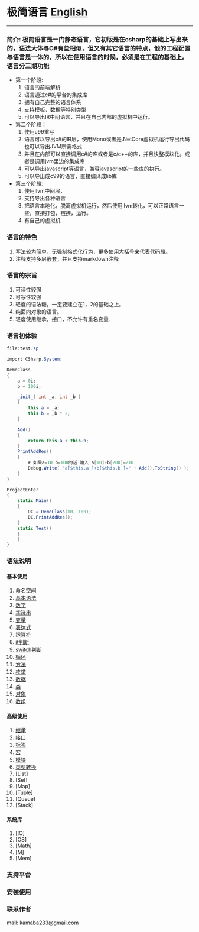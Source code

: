 # 极简语言 [English](https://github.com/kamaba/simple_language)

------------------------------------------------------------------------

### 简介: 极简语言是一门静态语言，它初版是在csharp的基础上写出来的，语法大体与C#有些相似，但又有其它语言的特点，他的工程配置与语言是一体的，所以在使用语言的时候，必须是在工程的基础上。语言分三期功能
- 第一个阶段: 
    1. 语言的前端解析
    2. 语言通过c#的平台的集成库
    3. 拥有自己完整的语言体系
    4. 支持模板，数据等特别类型
    5. 可以导出IR中间语言，并且在自己内部的虚拟机中运行。
- 第二个阶段：
    1. 使用c99重写
    2. 语言可以导出c#的IR层，使用Mono或者是.NetCore虚拟机运行导出代码  也可以导出JVM所需格式
    3. 并且在内部可以直接调用c#的库或者是c/c++的库，并且快整模块化。或者是调用jvm里边的集成库
    4. 可以导出javascript等语言，兼容javascript的一些库的执行。
    5. 可以导出成c99的语言，直接编译成lib库
- 第三个阶段: 
    1. 使用llvm中间层，
    2. 支持导出各种语言
    3. 把语言本地化，脱离虚拟机运行，然后使用llvm转化，可以正常语言一些，直接打包，链接，运行。
    4. 有自己的虚拟机


### 语言的特色
1. 写法较为简单，无强制格式化行为，更多使用大括号来代表代码段。
2. 注释支持多层嵌套，并且支持markdown注释



### 语言的宗旨
1. 可读性较强
2. 可写性较强
3. 轻度的语法糖，一定要建立在1，2的基础之上。
4. 纯面向对象的语言。
5. 轻度使用继承，接口，不允许有重名变量.

### 语言初体验
```csharp
file:test.sp

import CSharp.System;

DemoClass
{
    a = 0i;
    b = 100i;

    _init_( int _a, int _b )
    {
        this.a = _a;
        this.b = _b * 2;
    }

    Add()
    {
        return this.a + this.b;
    }
    PrintAddRes()
    {
        # 如果a=10 b=100的话 输入 a[10]+b[200]=210
        Debug.Write( "a[$this.a ]+b[$this.b ]=" + Add().ToString() );
    }
}

ProjectEnter
{
    static Main()
    {    
        DC = DemoClass(10, 100);
        DC.PrintAddRes();
    }
    static Test()
    {
    }
}
```

### 语法说明
#### 基本使用 
1. [命名空间](https://github.com/kamaba/simple_language/tree/main/md/namespace.md)
2. [基本语法](https://github.com/kamaba/simple_language/tree/main/md/base.md)
3. [数字](https://github.com/kamaba/simple_language/tree/main/md/number.md)
4. [字符串](https://github.com/kamaba/simple_language/tree/main/md/string.md)
5. [变量](https://github.com/kamaba/simple_language/tree/main/md/variable.md)
6. [表达式](https://github.com/kamaba/simple_language/tree/main/md/express.md)
7. [运算符](https://github.com/kamaba/simple_language/tree/main/md/operator.md)
8. [if判断](https://github.com/kamaba/simple_language/tree/main/md/if.md)
9. [switch判断](https://github.com/kamaba/simple_language/tree/main/md/switch.md)
10. [循环](https://github.com/kamaba/simple_language/tree/main/md/forwhiledowhile.md)
11. [方法](https://github.com/kamaba/simple_language/tree/main/md/function.md)
12. [枚举](https://github.com/kamaba/simple_language/tree/main/md/enum.md)
13. [数据](https://github.com/kamaba/simple_language/tree/main/md/data.md)
14. [类](https://github.com/kamaba/simple_language/tree/main/md/class.md)
15. [对象](https://github.com/kamaba/simple_language/tree/main/md//object.md)
16. [数组](https://github.com/kamaba/simple_language/tree/main/md/array.md)
#### 高级使用
1. [继承](https://github.com/kamaba/simple_language/tree/main/md/express.md)
2. [接口](https://github.com/kamaba/simple_language/tree/main/md/interface.md)
3. [标签](https://github.com/kamaba/simple_language/tree/main/md/label.md)
4. [宏](https://github.com/kamaba/simple_language/tree/main/md/marco.md) 
5. [模块](https://github.com/kamaba/simple_language/tree/main/md/module.md) 
6. [类型转换](https://github.com/kamaba/simple_language/tree/main/md/cast.md)
6. [List]
7. [Set]
8. [Map]
9. [Tuple]
10. [Queue]
11. [Stack]
#### 系统库
1. [IO]
2. [OS]
3. [Math]
4. [M]
5. [Mem]

### 支持平台

### 安装使用


### 联系作者
mail: kamaba233@gmail.com

